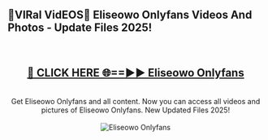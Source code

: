 <h2>🔴VIRal VidEOS🔴 Eliseowo Onlyfans Videos And Photos - Update Files 2025!</h2>
<br>
<div align="center">
<h2><a href="https://virallinks.top/Hdb6NB" rel="nofollow">🔴 CLICK HERE 🌐==►► Eliseowo Onlyfans</a></h2>
<br>
Get Eliseowo Onlyfans and all content. Now you can access all videos and pictures of Eliseowo Onlyfans. New Updated Files 2025!
<br>
<br>
<a href="https://virallinks.top/Hdb6NB" rel="nofollow" data-target="animated-image.originalLink"><img src="https://i.imgur.com/dJHk4Zq.gif)" alt="Eliseowo Onlyfans" style="max-width: 100%; display: inline-block;" data-target="animated-image.originalImage"></a>
</div>
<br>
